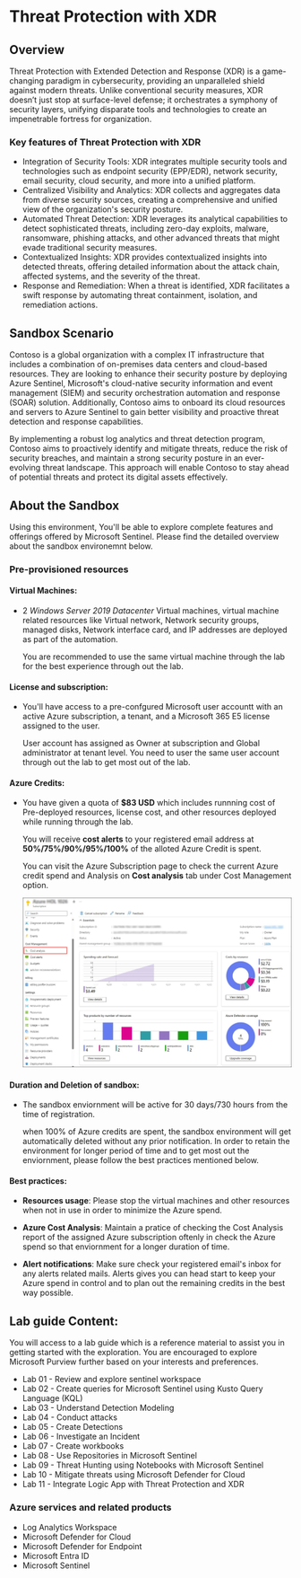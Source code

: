 # Threat Protection with XDR

## Overview

Threat Protection with Extended Detection and Response (XDR) is a game-changing paradigm in cybersecurity, providing an unparalleled shield against modern threats. Unlike conventional security measures, XDR doesn’t just stop at surface-level defense; it orchestrates a symphony of security layers, unifying disparate tools and technologies to create an impenetrable fortress for organization.

### Key features of Threat Protection with XDR

- Integration of Security Tools: XDR integrates multiple security tools and technologies such as endpoint security (EPP/EDR), network security, email security, cloud security, and more into a unified platform.
- Centralized Visibility and Analytics: XDR collects and aggregates data from diverse security sources, creating a comprehensive and unified view of the organization's security posture.
- Automated Threat Detection: XDR leverages its analytical capabilities to detect sophisticated threats, including zero-day exploits, malware, ransomware, phishing attacks, and other advanced threats that might evade traditional security measures.
- Contextualized Insights: XDR provides contextualized insights into detected threats, offering detailed information about the attack chain, affected systems, and the severity of the threat.
- Response and Remediation: When a threat is identified, XDR facilitates a swift response by automating threat containment, isolation, and remediation actions.

## Sandbox Scenario
Contoso is a global organization with a complex IT infrastructure that includes a combination of on-premises data centers and cloud-based resources. They are looking to enhance their security posture by deploying Azure Sentinel, Microsoft's cloud-native security information and event management (SIEM) and security orchestration automation and response (SOAR) solution. Additionally, Contoso aims to onboard its cloud resources and servers to Azure Sentinel to gain better visibility and proactive threat detection and response capabilities.

By implementing a robust log analytics and threat detection program, Contoso aims to proactively identify and mitigate threats, reduce the risk of security breaches, and maintain a strong security posture in an ever-evolving threat landscape. This approach will enable Contoso to stay ahead of potential threats and protect its digital assets effectively.

## About the Sandbox

Using this environment, You'll be able to explore complete features and offerings offered by Microsoft Sentinel. Please find the detailed overview about the sandbox environemnt below.

### Pre-provisioned resources

#### **Virtual Machines**: 

- 2 *Windows Server 2019 Datacenter* Virtual machines, virtual machine related resources like Virtual network, Network security groups, managed disks, Network interface card, and IP addresses are deployed as part of the automation.

  You are recommended to use the same virtual machine through the lab for the best experience through out the lab.

#### **License and subscription**: 

- You'll have access to a pre-confgured Microsoft user accountt with an active Azure subscription, a tenant, and a Microsoft 365 E5 license assigned to the user. 
   
  User account has assigned as Owner at subscription and Global administrator at tenant level. You need to user the same user account through out the lab to get most out of the lab. 

#### **Azure Credits**: 

- You have given a quota of **$83 USD** which includes runnning cost of Pre-deployed resources, license cost, and other resources deployed while running through the lab.

  You will receive **cost alerts** to your registered email address at **50%/75%/90%/95%/100%** of the alloted Azure Credit is spent.

  You can visit the Azure Subscription page to check the current Azure credit spend and Analysis on **Cost analysis** tab under Cost Management option.

  ![Picture 1](./media/o1.jpg)

#### **Duration and Deletion of sandbox**:  

- The sandbox enviornment will be active for 30 days/730 hours from the time of registration. 

  when 100% of Azure credits are spent, the sandbox environment will get automatically deleted without any prior notification. In order to retain the environment for longer period of time and to get most out the enviornment, please follow the best practices mentioned below.

#### **Best practices**: 

- **Resources usage**: Please stop the virtual machines and other resources when not in use in order to minimize the Azure spend.

- **Azure Cost Analysis**: Maintain a pratice of checking the Cost Analysis report of the assigned Azure subscription oftenly in check the Azure spend so that enviornment for a longer duration of time.

- **Alert notifications**: Make sure check your registered email's inbox for any alerts related mails. Alerts gives you can head start to keep your Azure spend in control and to plan out the remaining credits in the best way possible.

## Lab guide Content:

You will access to a lab guide which is a reference material to assist you in getting started with the exploration. You are encouraged to explore Microsoft Purview further based on your interests and preferences.

- Lab 01 - Review and explore sentinel workspace
- Lab 02 - Create queries for Microsoft Sentinel using Kusto Query Language (KQL)
- Lab 03 - Understand Detection Modeling
- Lab 04 - Conduct attacks
- Lab 05 - Create Detections
- Lab 06 - Investigate an Incident
- Lab 07 - Create workbooks
- Lab 08 - Use Repositories in Microsoft Sentinel
- Lab 09 - Threat Hunting using Notebooks with Microsoft Sentinel
- Lab 10 - Mitigate threats using Microsoft Defender for Cloud
- Lab 11 - Integrate Logic App with Threat Protection and XDR

### Azure services and related products

- Log Analytics Workspace
- Microsoft Defender for Cloud
- Microsoft Defender for Endpoint
- Microsoft Entra ID
- Microsoft Sentinel
